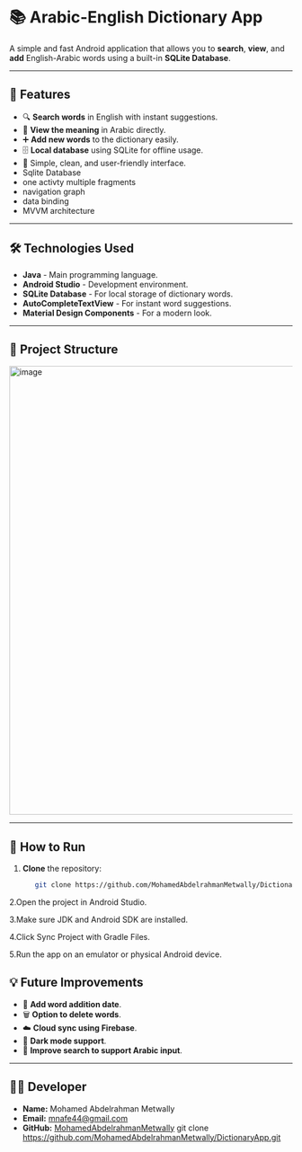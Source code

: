# 📚 Arabic-English Dictionary App

A simple and fast Android application that allows you to **search**, **view**, and **add** English-Arabic words using a built-in **SQLite Database**.

---

## 📌 Features
- 🔍 **Search words** in English with instant suggestions.
- 📖 **View the meaning** in Arabic directly.
- ➕ **Add new words** to the dictionary easily.
- 🗄 **Local database** using SQLite for offline usage.
- 🎯 Simple, clean, and user-friendly interface.
- Sqlite Database
- one activty multiple fragments
- navigation graph
- data binding
- MVVM architecture
---

## 🛠 Technologies Used
- **Java** - Main programming language.
- **Android Studio** - Development environment.
- **SQLite Database** - For local storage of dictionary words.
- **AutoCompleteTextView** - For instant word suggestions.
- **Material Design Components** - For a modern look.

---

## 📂 Project Structure
<img width="651" height="799" alt="image" src="https://github.com/user-attachments/assets/628ce232-7581-4ce1-9f0b-7e4f036774cc" />


---

## 🚀 How to Run
1. **Clone** the repository:
   ```bash
      git clone https://github.com/MohamedAbdelrahmanMetwally/DictionaryApp.git
2.Open the project in Android Studio.

3.Make sure JDK and Android SDK are installed.

4.Click Sync Project with Gradle Files.

5.Run the app on an emulator or physical Android device.


## 💡 Future Improvements
- 📅 **Add word addition date**.
- 🗑 **Option to delete words**.
- ☁️ **Cloud sync using Firebase**.
- 🌙 **Dark mode support**.
- 📌 **Improve search to support Arabic input**.

---

## 👨‍💻 Developer
- **Name:** Mohamed Abdelrahman Metwally  
- **Email:** [mnafe44@gmail.com](mailto:mnafe44@gmail.com)  
- **GitHub:** [MohamedAbdelrahmanMetwally](https://github.com/MohamedAbdelrahmanMetwally)
   git clone https://github.com/MohamedAbdelrahmanMetwally/DictionaryApp.git


